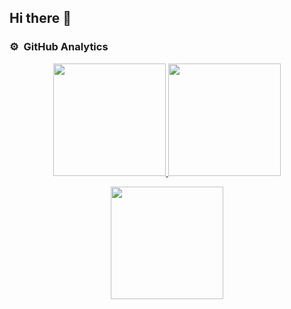## Hi there 👋

### ⚙️ &nbsp;GitHub Analytics

<p align="center">
  <a href="https://github.com/Kure2323">
    <img height="180em" src="https://github-readme-stats-eight-theta.vercel.app/api?username=Kure2323&show_icons=true&theme=algolia&include_all_commits=true&count_private=true"/>
  </a>
  <a href="https://github.com/Kure2323">
    <img height="180em" src="https://github-readme-stats-eight-theta.vercel.app/api/top-langs/?username=Kure2323&layout=compact&langs_count=8&theme=algolia"/>
  </a>
</p>

<p align="center">
  <img height="180em" src="https://github-readme-streak-stats.herokuapp.com/?user=Kure2323&theme=dark&hide_border=true"/>
</p>

<!--
**Kure2323/Kure2323** is a ✨ _special_ ✨ repository because its `README.md` (this file) appears on your GitHub profile.

Here are some ideas to get you started:

- 🔭 I’m currently working on ...
- 🌱 I’m currently learning ...
- 👯 I’m looking to collaborate on ...
- 🤔 I’m looking for help with ...
- 💬 Ask me about ...
- 📫 How to reach me: ...
- 😄 Pronouns: ...
- ⚡ Fun fact: ...
-->
